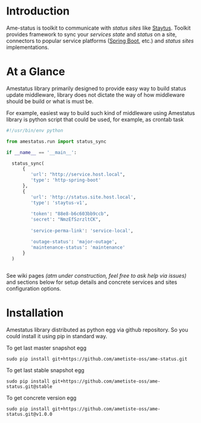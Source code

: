 # Introduction

Ame-status is toolkit to communicate with _status sites_ like [Staytus](https://github.com/adamcooke/staytus).
Toolkit provides framework to sync your _services state_ and _status_ on a site, connectors to popular service platforms
([Spring Boot](https://github.com/spring-projects/spring-boot), etc.) and _status sites_ implementations.

# At a Glance

Amestatus library primarily designed to provide easy way to build status update middleware, library does not
dictate the way of how middleware should be build or what is must be. 

For example, easiest way to build such kind of middleware using Amestatus library is python script 
that could be used, for example, as crontab task

```python
#!/usr/bin/env python

from amestatus.run import status_sync

if __name__ == '__main__':

  status_sync(
      {
         'url': "http://service.host.local",
         'type': 'http-spring-boot'
      },
      {
         'url': 'http://status.site.host.local',
         'type': 'staytus-v1',
         
         'token': "88e8-b6c603bb9ccb",
         'secret': "NmzEfSzrzltCK",
         
         'service-perma-link': 'service-local',

         'outage-status': 'major-outage',
         'maintenance-status': 'maintenance'
      }
  )
  
```

See wiki pages _(atm under construction, feel free to ask help via issues)_ and sections below for 
setup details and concrete services and sites configuration options.

# Installation

Amestatus library distributed as python egg via github repository. So you could install it using pip in standard way.

To get last master snapshot egg

```
sudo pip install git+https://github.com/ametiste-oss/ame-status.git
```

To get last stable snapshot egg

```
sudo pip install git+https://github.com/ametiste-oss/ame-status.git@stable
```

To get concrete version egg

```
sudo pip install git+https://github.com/ametiste-oss/ame-status.git@v1.0.0
```
